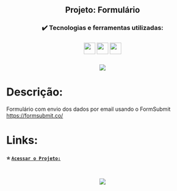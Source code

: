 <h2 align="center">Projeto: Formulário </h2>

<h3 align="center">✔️ Tecnologias e ferramentas utilizadas: </h3>
<h3 align="center"> <img src="https://user-images.githubusercontent.com/111543645/217710038-95ae8769-4eb4-4e57-80b0-f2e049ba5e49.png" width="30" height="30"/> <img src="https://user-images.githubusercontent.com/111543645/217708557-008f7034-d929-4436-98b6-c6aa8c0d346d.png" width="30" height="30"/> <img src="https://user-images.githubusercontent.com/111543645/217708445-49e790f6-fe23-4020-a6fb-d47027a87c45.png" width="30" height="30"/>
<h3 align="center"> <img src="https://img.shields.io/badge/-Visual%20Studio%20Code-05122A?style=flat&logo=visual-studio-code&logoColor=007ACC"/>



# Descrição:
 Formulário com envio dos dados por email usando o FormSubmit https://formsubmit.co/
# Links:
#### :star: [`Acessar o Projeto:`](https://ha1000tong.github.io/formulario/)

#
<div align="center"> <img src="https://img.shields.io/github/license/dropbox/dropbox-sdk-java"/></div> 

